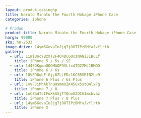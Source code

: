 ```yaml
---
layout: produk-casinghp
title: Naruto Minato the Fourth Hokage iPhone Case
categories: iphone

# Produk
product-title: Naruto Minato the Fourth Hokage iPhone Case
harga: 90000
sku: hn-2533
image-drive: 14ym6GevaIuJjg7jO8TIPzBMfaJvflrtb
gallery:
  - url: 1iWi0ncYBzmT2F4O4DC6OxzNANiJIBuLf
    title: iPhone 5 / 5s / SE
  - url: 1445OKgmnGQQMAQP9VLfxdTQ2ZML1BMOD
    title: iPhone 6 / 6s
  - url: 18VED8qbF-Gjj6ZLLEDc1KC85SRIN2Le9
    title: iPhone 6 Plus / 6s Plus
  - url: 1vVFJiMhAkTnQH9mmUZK45Gx5stO4lxFg
    title: iPhone 7 / 8
  - url: 1oCZadTcIFuXkSSjTTQnoU2QCUImcbvaz
    title: iPhone 7 Plus / 8 Plus
  - url: 14ym6GevaIuJjg7jO8TIPzBMfaJvflrtb
    title: iPhone X
---
```

